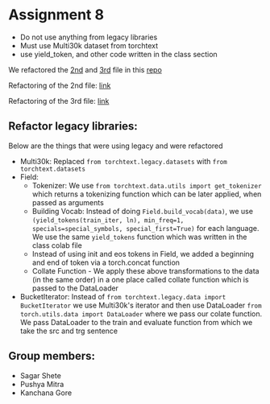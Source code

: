 # Assignment 8

- Do not use anything from legacy libraries
- Must use Multi30k dataset from torchtext
- use yield_token, and other code written in the class section

We refactored the [2nd](https://github.com/bentrevett/pytorch-seq2seq/blob/master/2%20-%20Learning%20Phrase%20Representations%20using%20RNN%20Encoder-Decoder%20for%20Statistical%20Machine%20Translation.ipynb) and [3rd](https://github.com/bentrevett/pytorch-seq2seq/blob/master/3%20-%20Neural%20Machine%20Translation%20by%20Jointly%20Learning%20to%20Align%20and%20Translate.ipynb) file in this [repo](https://github.com/bentrevett/pytorch-seq2seq)

Refactoring of the 2nd file: [link](https://github.com/sagawritescode/ENDTwoPointOPhase1/blob/main/Assignment8/Assignment_8_2_Learning_Phrase_Representations_using_RNN_Encoder_Decoder_for_Statistical_Machine_Translation.ipynb)

Refactoring of the 3rd file: [link](https://github.com/sagawritescode/ENDTwoPointOPhase1/blob/main/Assignment8/Assignment_8_3_Neural_Machine_Translation_by_Jointly_Learning_to_Align_and_Translate.ipynb)

## Refactor legacy libraries: 
Below are the things that were using legacy and were refactored
- Multi30k: Replaced ```from torchtext.legacy.datasets``` with ```from torchtext.datasets```
- Field:  
  - Tokenizer: We use ```from torchtext.data.utils import get_tokenizer``` which returns a tokenizing function which can be later applied, when passed as arguments
  - Building Vocab: Instead of doing ```Field.build_vocab(data)```, we use ```(yield_tokens(train_iter, ln),
                                                    min_freq=1,
                                                    specials=special_symbols,
                                                    special_first=True)``` for each language. We use the same ```yield_tokens``` function which was written in the class colab file
  - Instead of using init and eos tokens in Field, we added a beginning and end of token via a torch.concat function 
  - Collate Function - We apply these above transformations to the data (in the same order) in a one place called collate function which is passed to the DataLoader
- BucketIterator: Instead of ```from torchtext.legacy.data import BucketIterator``` we use Multi30k's iterator and then use DataLoader ```from torch.utils.data import DataLoader``` where we pass our colate function. We pass DataLoader to the train and evaluate function from which we take the src and trg sentence

## Group members:
- Sagar Shete
- Pushya Mitra
- Kanchana Gore
